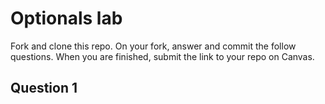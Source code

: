 # Optionals lab

Fork and clone this repo. On your fork, answer and commit the follow questions. When you are finished, submit the link to your repo on Canvas.


## Question 1
